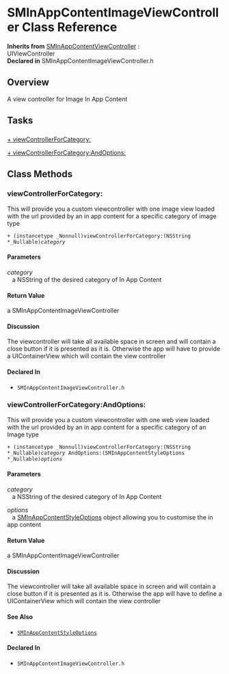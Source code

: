 # SMInAppContentImageViewController Class Reference

**Inherits from** <a href="../Classes/SMInAppContentViewController.md">SMInAppContentViewController</a> :   
UIViewController  
**Declared in** SMInAppContentImageViewController.h  

## Overview

A view controller for Image In App Content

## Tasks

### 

[+&nbsp;viewControllerForCategory:](#/api/name/viewControllerForCategory:)  

[+&nbsp;viewControllerForCategory:AndOptions:](#/api/name/viewControllerForCategory:AndOptions:)  

<a title="Class Methods" name="class_methods"></a>
## Class Methods

<a name="/api/name/viewControllerForCategory:" title="viewControllerForCategory:"></a>
### viewControllerForCategory:

This will provide you a custom viewcontroller with one image view loaded with the url provided by an in app content for a specific category of image type

<code>+ (instancetype _Nonnull)viewControllerForCategory:(NSString *_Nullable)*category*</code>

#### Parameters

*category*  
&nbsp;&nbsp;&nbsp;a NSString of the desired category of In App Content  

#### Return Value
a SMInAppContentImageViewController

#### Discussion
The viewcontroller will take all available space in screen and will contain a close button if it is presented as it is. Otherwise the app will have to provide a UIContainerView which will contain the view controller

#### Declared In
* `SMInAppContentImageViewController.h`

<a name="/api/name/viewControllerForCategory:AndOptions:" title="viewControllerForCategory:AndOptions:"></a>
### viewControllerForCategory:AndOptions:

This will provide you a custom viewcontroller with one web view loaded with the url provided by an in app content for a specific category of an Image type

<code>+ (instancetype _Nonnull)viewControllerForCategory:(NSString *_Nullable)*category* AndOptions:(SMInAppContentStyleOptions *_Nullable)*options*</code>

#### Parameters

*category*  
&nbsp;&nbsp;&nbsp;a NSString of the desired category of In App Content  

*options*  
&nbsp;&nbsp;&nbsp;a <a href="../Classes/SMInAppContentStyleOptions.md">SMInAppContentStyleOptions</a> object allowing you to customise the in app content  

#### Return Value
a SMInAppContentImageViewController

#### Discussion
The viewcontroller will take all available space in screen and will contain a close button if it is presented as it is. Otherwise the app will have to define a UIContainerView which will contain the view controller

#### See Also

* <code><a href="../Classes/SMInAppContentStyleOptions.md">SMInAppContentStyleOptions</a></code>

#### Declared In
* `SMInAppContentImageViewController.h`

